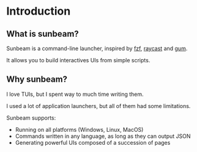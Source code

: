 # Introduction

## What is sunbeam?

Sunbeam is a command-line launcher, inspired by [fzf](https://github.com/junegunn/fzf), [raycast](https://raycast.com) and [gum](https://github.com/charmbracelet/gum).

It allows you to build interactives UIs from simple scripts.

## Why sunbeam?

I love TUIs, but I spent way to much time writing them.

I used a lot of application launchers, but all of them had some limitations.

Sunbeam supports:

- Running on all platforms (Windows, Linux, MacOS)
- Commands written in any language, as long as they can output JSON
- Generating powerful UIs composed of a succession of pages
